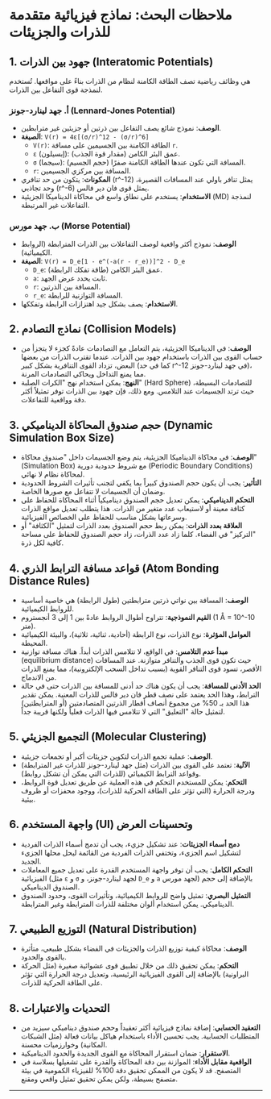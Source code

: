 # ملاحظات البحث: نماذج فيزيائية متقدمة للذرات والجزيئات

## 1. جهود بين الذرات (Interatomic Potentials)

هي وظائف رياضية تصف الطاقة الكامنة لنظام من الذرات بناءً على مواقعها. تُستخدم لنمذجة قوى التفاعل بين الذرات.

### أ. جهد لينارد-جونز (Lennard-Jones Potential)

- **الوصف**: نموذج شائع يصف التفاعل بين ذرتين أو جزيئين غير مترابطين.
- **الصيغة**: `V(r) = 4ε[(σ/r)^12 - (σ/r)^6]`
  - `V(r)`: الطاقة الكامنة بين الجسيمين على مسافة `r`.
  - `ε` (إبسيلون): عمق البئر الكامن (مقدار قوة الجذب).
  - `σ` (سيجما): المسافة التي تكون عندها الطاقة الكامنة صفرًا (حجم الجسيم).
  - `r`: المسافة بين مركزي الجسيمين.
- **المكونات**: يتكون من حد تنافري (r^-12) يمثل تنافر باولي عند المسافات القصيرة، وحد تجاذبي (r^-6) يمثل قوى فان دير فالس.
- **الاستخدام**: يستخدم على نطاق واسع في محاكاة الديناميكا الجزيئية (MD) لنمذجة التفاعلات غير المرتبطة.

### ب. جهد مورس (Morse Potential)

- **الوصف**: نموذج أكثر واقعية لوصف التفاعلات بين الذرات المترابطة (الروابط الكيميائية).
- **الصيغة**: `V(r) = D_e[1 - e^(-a(r - r_e))]^2 - D_e`
  - `D_e`: عمق البئر الكامن (طاقة تفكك الرابطة).
  - `a`: ثابت يحدد عرض الجهد.
  - `r`: المسافة بين الذرتين.
  - `r_e`: المسافة التوازنية للرابطة.
- **الاستخدام**: يصف بشكل جيد اهتزازات الرابطة وتفككها.

## 2. نماذج التصادم (Collision Models)

- **الوصف**: في الديناميكا الجزيئية، يتم التعامل مع التصادمات عادةً كجزء لا يتجزأ من حساب القوى بين الذرات باستخدام جهود بين الذرات. عندما تقترب الذرات من بعضها البعض، تزداد القوى التنافرية بشكل كبير (كما في حد r^-12 في جهد لينارد-جونز)، مما يمنع التداخل ويحاكي التصادمات المرنة.
- **النهج**: يمكن استخدام نهج "الكرات الصلبة" (Hard Sphere) للتصادمات البسيطة، حيث ترتد الجسيمات عند التلامس. ومع ذلك، فإن جهود بين الذرات توفر تمثيلاً أكثر دقة وواقعية للتفاعلات.

## 3. حجم صندوق المحاكاة الديناميكي (Dynamic Simulation Box Size)

- **الوصف**: في محاكاة الديناميكا الجزيئية، يتم وضع الجسيمات داخل "صندوق محاكاة" (Simulation Box) مع شروط حدودية دورية (Periodic Boundary Conditions) لمحاكاة نظام لا نهائي.
- **التأثير**: يجب أن يكون حجم الصندوق كبيراً بما يكفي لتجنب تأثيرات الشروط الحدودية وضمان أن الجسيمات لا تتفاعل مع صورها الخاصة.
- **التحكم الديناميكي**: يمكن تعديل حجم الصندوق ديناميكياً أثناء المحاكاة للحفاظ على كثافة معينة أو لاستيعاب عدد متغير من الذرات. هذا يتطلب تعديل مواقع الذرات وسرعاتها بشكل مناسب للحفاظ على الخصائص الفيزيائية.
- **العلاقة بعدد الذرات**: يمكن ربط حجم الصندوق بعدد الذرات لتمثيل "الكثافة" أو "التركيز" في الفضاء. كلما زاد عدد الذرات، زاد حجم الصندوق للحفاظ على مساحة كافية لكل ذرة.

## 4. قواعد مسافة الترابط الذري (Atom Bonding Distance Rules)

- **الوصف**: المسافة بين نواتي ذرتين مترابطتين (طول الرابطة) هي خاصية أساسية للروابط الكيميائية.
- **القيم النموذجية**: تتراوح أطوال الروابط عادةً بين 1 إلى 3 أنجستروم (1 Å = 10^-10 متر).
- **العوامل المؤثرة**: نوع الذرات، نوع الرابطة (أحادية، ثنائية، ثلاثية)، والبيئة الكيميائية المحيطة.
- **مبدأ عدم التلامس**: في الواقع، لا تتلامس الذرات أبداً. هناك مسافة توازنية (equilibrium distance) حيث تكون قوى الجذب والتنافر متوازنة. عند المسافات الأقصر، تسود قوى التنافر القوية (بسبب تداخل السحب الإلكترونية)، مما يمنع الذرات من الاندماج.
- **الحد الأدنى للمسافة**: يجب أن يكون هناك حد أدنى للمسافة بين الذرات حتى في حالة الترابط، وهذا الحد يعتمد على نصف قطر فان دير فالس للذرات المعنية. يمكن تقدير هذا الحد بـ 50% من مجموع أنصاف أقطار الذرتين المتصادمتين (أو المترابطتين) لتمثيل حالة "التعليق" التي لا تتلامس فيها الذرات فعلياً ولكنها قريبة جداً.

## 5. التجميع الجزيئي (Molecular Clustering)

- **الوصف**: عملية تجمع الذرات لتكوين جزيئات أكبر أو تجمعات جزيئية.
- **الآلية**: تعتمد على القوى بين الذرات (مثل جهد لينارد-جونز للذرات غير المترابطة) وقواعد الترابط الكيميائي (للذرات التي يمكن أن تشكل روابط).
- **التحكم**: يمكن للمستخدم التحكم في هذه العملية عن طريق تعديل قوة الروابط، ودرجة الحرارة (التي تؤثر على الطاقة الحركية للذرات)، ووجود محفزات أو ظروف بيئية.

## 6. واجهة المستخدم (UI) وتحسينات العرض

- **دمج أسماء الجزيئات**: عند تشكيل جزيء، يجب أن تدمج أسماء الذرات الفردية لتشكيل اسم الجزيء، وتختفي الذرات الفردية من القائمة ليحل محلها الجزيء الجديد.
- **التحكم الكامل**: يجب أن توفر واجهة المستخدم القدرة على تعديل جميع المعاملات الفيزيائية (مثل `ε` و `σ` لجهد لينارد-جونز، و `D_e` و `a` لجهد مورس) بالإضافة إلى حجم الصندوق الديناميكي.
- **التمثيل البصري**: تمثيل واضح للروابط الكيميائية، وتأثيرات القوى، وحدود الصندوق الديناميكي. يمكن استخدام ألوان مختلفة للذرات المترابطة وغير المترابطة.

## 7. التوزيع الطبيعي (Natural Distribution)

- **الوصف**: محاكاة كيفية توزيع الذرات والجزيئات في الفضاء بشكل طبيعي، متأثرة بالقوى والحدود.
- **التحكم**: يمكن تحقيق ذلك من خلال تطبيق قوى عشوائية صغيرة (مثل الحركة البراونية) بالإضافة إلى القوى الفيزيائية الرئيسية، وتعديل درجة الحرارة التي تؤثر على الطاقة الحركية للذرات.

## 8. التحديات والاعتبارات

- **التعقيد الحسابي**: إضافة نماذج فيزيائية أكثر تعقيداً وحجم صندوق ديناميكي سيزيد من المتطلبات الحسابية. يجب تحسين الأداء باستخدام هياكل بيانات فعالة (مثل الشبكات المكانية) وخوارزميات محسنة.
- **الاستقرار**: ضمان استقرار المحاكاة مع القوى الجديدة والحدود الديناميكية.
- **الواقعية مقابل الأداء**: الموازنة بين دقة المحاكاة والقدرة على تشغيلها بسلاسة في المتصفح. قد لا يكون من الممكن تحقيق دقة 100% للفيزياء الكمومية في بيئة متصفح بسيطة، ولكن يمكن تحقيق تمثيل واقعي ومقنع.

---

